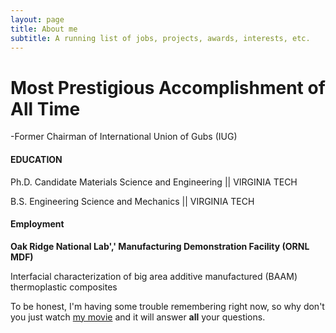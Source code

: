 ```yaml
---
layout: page
title: About me
subtitle: A running list of jobs, projects, awards, interests, etc.
---
```

# Most Prestigious Accomplishment of All Time

-Former Chairman of International Union of Gubs (IUG)


#### EDUCATION

Ph.D. Candidate Materials Science and Engineering ||
VIRGINIA TECH		

B.S. Engineering Science and Mechanics ||
VIRGINIA TECH	

#### Employment

**Oak Ridge National Lab',' Manufacturing Demonstration Facility (ORNL MDF)**

Interfacial characterization of big area additive manufactured (BAAM) thermoplastic composites


To be honest, I'm having some trouble remembering right now, so why don't you just watch [my movie](http://en.wikipedia.org/wiki/The_Princess_Bride_%28film%29) and it will answer **all** your questions.


